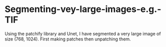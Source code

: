 # Segmenting-vey-large-images-e.g.-TIF

Using the patchify library and Unet, I have segmented a very large image of size (768, 1024). First making patches then unpatching them.
